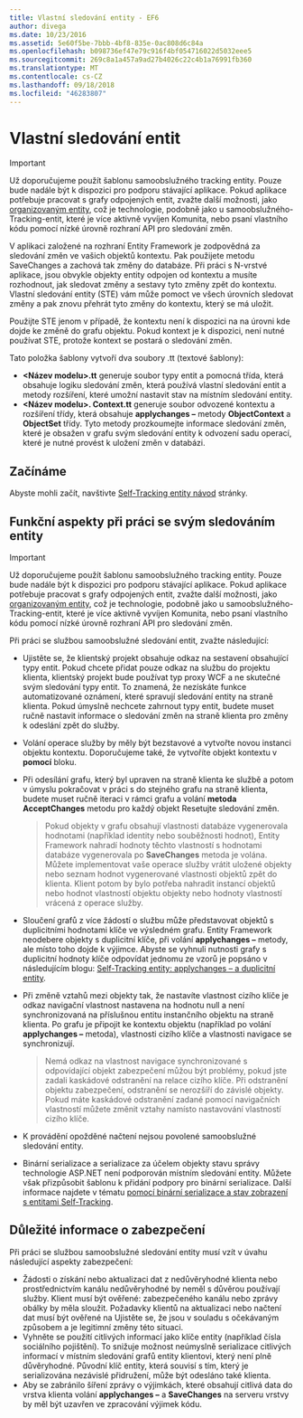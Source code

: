 ```yaml
---
title: Vlastní sledování entity - EF6
author: divega
ms.date: 10/23/2016
ms.assetid: 5e60f5be-7bbb-4bf8-835e-0ac808d6c84a
ms.openlocfilehash: b098736ef47e79c916f4bf054716022d5032eee5
ms.sourcegitcommit: 269c8a1a457a9ad27b4026c22c4b1a76991fb360
ms.translationtype: MT
ms.contentlocale: cs-CZ
ms.lasthandoff: 09/18/2018
ms.locfileid: "46283807"
---
```

# <a name="self-tracking-entities"></a>Vlastní sledování entit

> [!IMPORTANT]
> Už doporučujeme použít šablonu samoobslužného tracking entity. Pouze bude nadále být k dispozici pro podporu stávající aplikace. Pokud aplikace potřebuje pracovat s grafy odpojených entit, zvažte další možnosti, jako [organizovaným entity](http://trackableentities.github.io/), což je technologie, podobně jako u samoobslužného-Tracking-entit, které je více aktivně vyvíjen Komunita, nebo psaní vlastního kódu pomocí nízké úrovně rozhraní API pro sledování změn.

V aplikaci založené na rozhraní Entity Framework je zodpovědná za sledování změn ve vašich objektů kontextu. Pak použijete metodu SaveChanges a zachová tak změny do databáze. Při práci s N-vrstvé aplikace, jsou obvykle objekty entity odpojen od kontextu a musíte rozhodnout, jak sledovat změny a sestavy tyto změny zpět do kontextu. Vlastní sledování entity (STE) vám může pomoct ve všech úrovních sledovat změny a pak znovu přehrát tyto změny do kontextu, který se má uložit.  

Použijte STE jenom v případě, že kontextu není k dispozici na na úrovni kde dojde ke změně do grafu objektu. Pokud kontext je k dispozici, není nutné používat STE, protože kontext se postará o sledování změn.  

Tato položka šablony vytvoří dva soubory .tt (textové šablony):  

- **\<Název modelu\>.tt** generuje soubor typy entit a pomocná třída, která obsahuje logiku sledování změn, která používá vlastní sledování entit a metody rozšíření, které umožní nastavit stav na místním sledování entity.  
- **\<Název modelu\>. Context.tt** generuje soubor odvozené kontextu a rozšíření třídy, která obsahuje **applychanges –** metody **ObjectContext** a **ObjectSet** třídy. Tyto metody prozkoumejte informace sledování změn, které je obsažen v grafu svým sledování entity k odvození sadu operací, které je nutné provést k uložení změn v databázi.  

## <a name="get-started"></a>Začínáme  

Abyste mohli začít, navštivte [Self-Tracking entity návod](walkthrough.md) stránky.  

## <a name="functional-considerations-when-working-with-self-tracking-entities"></a>Funkční aspekty při práci se svým sledováním entity  
> [!IMPORTANT]
> Už doporučujeme použít šablonu samoobslužného tracking entity. Pouze bude nadále být k dispozici pro podporu stávající aplikace. Pokud aplikace potřebuje pracovat s grafy odpojených entit, zvažte další možnosti, jako [organizovaným entity](http://trackableentities.github.io/), což je technologie, podobně jako u samoobslužného-Tracking-entit, které je více aktivně vyvíjen Komunita, nebo psaní vlastního kódu pomocí nízké úrovně rozhraní API pro sledování změn.

Při práci se službou samoobslužné sledování entit, zvažte následující:  

- Ujistěte se, že klientský projekt obsahuje odkaz na sestavení obsahující typy entit. Pokud chcete přidat pouze odkaz na službu do projektu klienta, klientský projekt bude používat typ proxy WCF a ne skutečné svým sledování typy entit. To znamená, že nezískáte funkce automatizované oznámení, které spravují sledování entity na straně klienta. Pokud úmyslně nechcete zahrnout typy entit, budete muset ručně nastavit informace o sledování změn na straně klienta pro změny k odeslání zpět do služby.  
- Volání operace služby by měly být bezstavové a vytvořte novou instanci objektu kontextu. Doporučujeme také, že vytvoříte objekt kontextu v **pomocí** bloku.  
- Při odesílání grafu, který byl upraven na straně klienta ke službě a potom v úmyslu pokračovat v práci s do stejného grafu na straně klienta, budete muset ručně iteraci v rámci grafu a volání **metoda AcceptChanges** metodu pro každý objekt Resetujte sledování změn.  

    > Pokud objekty v grafu obsahují vlastnosti databáze vygenerovala hodnotami (například identity nebo souběžnosti hodnot), Entity Framework nahradí hodnoty těchto vlastností s hodnotami databáze vygenerovala po **SaveChanges** metoda je volána. Můžete implementovat vaše operace služby vrátit uložené objekty nebo seznam hodnot vygenerované vlastnosti objektů zpět do klienta. Klient potom by bylo potřeba nahradit instancí objektů nebo hodnot vlastností objektu objekty nebo hodnoty vlastností vrácená z operace služby.  
- Sloučení grafů z více žádostí o službu může představovat objektů s duplicitními hodnotami klíče ve výsledném grafu. Entity Framework neodebere objekty s duplicitní klíče, při volání **applychanges –** metody, ale místo toho dojde k výjimce. Abyste se vyhnuli nutnosti grafy s duplicitní hodnoty klíče odpovídat jednomu ze vzorů je popsáno v následujícím blogu: [Self-Tracking entity: applychanges – a duplicitní entity](https://go.microsoft.com/fwlink/?LinkID=205119&clcid=0x409).  
- Při změně vztahů mezi objekty tak, že nastavíte vlastnost cizího klíče je odkaz navigační vlastnost nastavena na hodnotu null a není synchronizovaná na příslušnou entitu instančního objektu na straně klienta. Po grafu je připojit ke kontextu objektu (například po volání **applychanges –** metoda), vlastnosti cizího klíče a vlastnosti navigace se synchronizují.  

    > Nemá odkaz na vlastnost navigace synchronizované s odpovídající objekt zabezpečení můžou být problémy, pokud jste zadali kaskádové odstranění na relace cizího klíče. Při odstranění objektu zabezpečení, odstranění se nerozšíří do závislé objekty. Pokud máte kaskádové odstranění zadané pomocí navigačních vlastností můžete změnit vztahy namísto nastavování vlastností cizího klíče.  
- K provádění opožděné načtení nejsou povolené samoobslužné sledování entity.  
- Binární serializace a serializace za účelem objekty stavu správy technologie ASP.NET není podporován místním sledování entity. Můžete však přizpůsobit šablonu k přidání podpory pro binární serializace. Další informace najdete v tématu [pomocí binární serializace a stav zobrazení s entitami Self-Tracking](https://go.microsoft.com/fwlink/?LinkId=199208).  

## <a name="security-considerations"></a>Důležité informace o zabezpečení  

Při práci se službou samoobslužné sledování entity musí vzít v úvahu následující aspekty zabezpečení:  

- Žádosti o získání nebo aktualizaci dat z nedůvěryhodné klienta nebo prostřednictvím kanálu nedůvěryhodné by neměl s důvěrou používají služby. Klient musí být ověřené: zabezpečeného kanálu nebo zprávy obálky by měla sloužit. Požadavky klientů na aktualizaci nebo načtení dat musí být ověřené na Ujistěte se, že jsou v souladu s očekávaným způsobem a je legitimní změny této situaci.  
- Vyhněte se použití citlivých informací jako klíče entity (například čísla sociálního pojištění). To snižuje možnost neúmyslně serializace citlivých informací v místním sledování grafů entity klientovi, který není plně důvěryhodné. Původní klíč entity, která souvisí s tím, který je serializována nezávislé přidružení, může být odesláno také klienta.  
- Aby se zabránilo šíření zprávy o výjimkách, které obsahují citlivá data do vrstva klienta volání **applychanges –** a **SaveChanges** na serveru vrstvy by měl být uzavřen ve zpracování výjimek kódu.  
